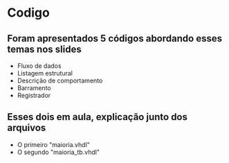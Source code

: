 # Codigo

## Foram apresentados 5 códigos abordando esses temas nos slides 

- Fluxo de dados
- Listagem estrutural
- Descrição de comportamento
- Barramento
- Registrador

## Esses dois em aula, explicação junto dos arquivos

- O primeiro "maioria.vhdl" 
- O segundo "maioria_tb.vhdl" 
